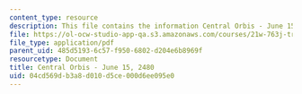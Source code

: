 ```yaml
---
content_type: resource
description: This file contains the information Central Orbis - June 15, 2480.
file: https://ol-ocw-studio-app-qa.s3.amazonaws.com/courses/21w-763j-transmedia-storytelling-modern-science-fiction-spring-2014/04cd569db3a8d010d5ce000d6ee095e0_MIT21W_763JS14_6-15-2480.pdf
file_type: application/pdf
parent_uid: 485d5193-6c57-f950-6802-d204e6b8969f
resourcetype: Document
title: Central Orbis - June 15, 2480
uid: 04cd569d-b3a8-d010-d5ce-000d6ee095e0
---
```

